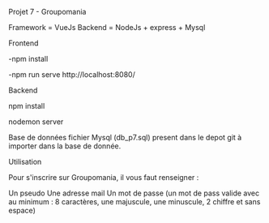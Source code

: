 Projet 7 - Groupomania


Framework = VueJs 
Backend = NodeJs + express + Mysql

Frontend

-npm install

-npm run serve 
http://localhost:8080/

Backend

npm install

nodemon server

Base de données
fichier Mysql (db_p7.sql) present dans le depot git à importer dans la base de donnée.

Utilisation

Pour s'inscrire sur Groupomania, il vous faut renseigner :

Un pseudo
Une adresse mail 
Un mot de passe (un mot de pass valide avec au minimum : 8 caractères, une majuscule, une minuscule, 2 chiffre et sans espace)

